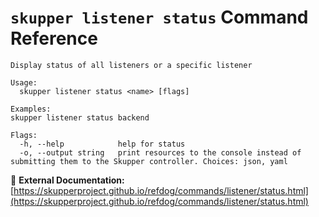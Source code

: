 # `skupper listener status` Command Reference

```
Display status of all listeners or a specific listener

Usage:
  skupper listener status <name> [flags]

Examples:
skupper listener status backend

Flags:
  -h, --help            help for status
  -o, --output string   print resources to the console instead of submitting them to the Skupper controller. Choices: json, yaml
```

🔗 **External Documentation:** [https://skupperproject.github.io/refdog/commands/listener/status.html](https://skupperproject.github.io/refdog/commands/listener/status.html)


